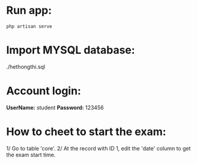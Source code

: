 # Run app:
`php artisan serve`

# Import MYSQL database:
./hethongthi.sql

# Account login:
**UserName:** student
**Password:** 123456

# How to cheet to start the exam:
1/ Go to table 'core'.
2/ At the record with ID 1, edit the 'date' column to get the exam start time.